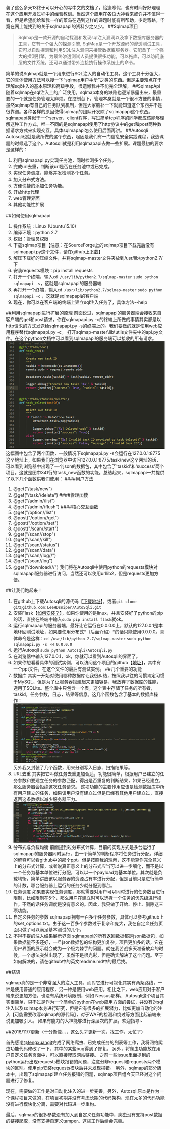 装了这么多天13终于可以开心的写中文的文档了，恰逢寒假，也有时间好好理理在这个应用开发过程中的经验教训。当然这个应用在各位大神看来或许并不值得一看，但是希望能给和我一样的菜鸟在遇到这样的课题时能有所帮助，少走弯路，毕竟在网上能找到的关于sqlmapapi的资料少之又少。
##Sqlmap项目

> Sqlmap是一款开源的自动探测和发现sql注入漏洞以及拿下数据库服务器的工具，它有一个强大的探测引擎, SqlMap是一个开放源码的渗透测试工具，它可以自动探测和利用SQL注入漏洞来接管数据库服务器。它配备了一个强大的探测引擎，为最终渗透测试人员提供很多功能，可以拖库，可以访问底层的文件系统，还可以通过带外连接执行操作系统上的命令。

简单的说Sqlmap就是一个用来进行SQL注入的自动化工具。这个工具十分强大，它的具体使用方法可以搜一下“sqlmap用户手册”之类的东西。但是主要难点在于理解sql注入的基本原理和高级手段，很遗憾我并不能完全理解。
##SqlmapApi
随着sqlmap在sql注入上的广泛使用，sqlmap本身的缺陷也逐渐暴露出来，最重要的一个就是任务管理太麻烦。在控制台下，管理本身就是一个很不方便的事情，虽然sqlmap有自己的任务队列机制，但是大家脑补一下就能知道这个东西并不是很靠谱。各种各样的原因使得sqlmap的团队开发除了sqlmapapi这个东西。sqlmapapi类似于一个server、client程序，写过简单tcp程序的同学都应该能够理解这种工作方式，唯一不同的是sqlmapapi使用了http协议中的get和post两种数据请求方式来实现交互。具体sqlmapapi怎么使用后面再讲。
##Autosqli
Autosqli也就是我所做的这个东西，起因是我们有一门信息安全实践课程，我选课题的时候选了这个。Autosqli就是利用sqlmapapi去做一些扩展。课题最初的要求是这样的：
1. 利用sqlmapapi.py实现任务池，同时检测多个任务。
2. 完成url去重，判断该url是否在任务池中或已完成。
3. 实现任务调度，能够并发检测多个任务。
4. 加入分布式方法。
5. 方便快捷的添加任务功能。
6. 开放http代理
7. web管理界面
8. 其他功能性扩展

##如何使用sqlmapapi
1. 操作系统：Linux (Ubuntu15.10)
2. 编译环境：python 2.7
3. 权限：管理员权限
4. 下载sqlmap项目【注意：在SourceForge上的sqlmap项目下载完后没有sqlmapapi.py这个文件，请在github上[下载](https://github.com/sqlmapproject/sqlmap)】
5. 解压下载好的压缩文件，并将sqlmap-master文件夹放到/usr/lib/python2.7/下
6. 安装requests模块：pip install requests
7. 打开一个终端，输入`cd /usr/lib/python2.7/sqlmap-master` `sudo python sqlmapapi -s`，这就是sqlmapapi的服务器端
8. 再打开一个终端，输入`cd /usr/lib/python2.7/sqlmap-master` `sudo python sqlmapapi -c` ，这就是sqlmapapi的客户端
9. 现在，你可以在客户端的终端上建立sql注入任务了，具体方法--help

##利用sqlmapapi进行扩展的原理
前面说过，sqlmapapi的服务器端会接收来自客户端的get和post请求，你在sqlmapapi.py -c的终端上所做的事情其实都是以http请求的方式发送给sqlmapapi.py -s的终端上的。我们要做的就是使用web应用程序替代sqlmapapi.py -c。
打开sqlmap-master\lib\utils文件夹中的api.py文件。在这个python文档中可以看到sqlmapapi的服务端可以接收的所有请求。
![这里写图片描述](readme_pic/1.png)
这幅图中包含了两个函数，一般情况下sqlmapapi.py -s会运行在127.0.0.1:8775这个地址上，如果我们在浏览器中访问127.0.0.1:8775/task/new这个网址的话，可以看到浏览器中出现了一个json的数据包，其中包含了'taskid'和'success'两个项目。这就是图中341行的task_new函数的功能。总结起来，sqlmapapi一共提供了以下几个函数供我们使用：
####用户方法
1. @get("/task/new")
2. @get("/task//delete")
####管理函数
1. @get("/admin//list")
2. @get("/admin//flush")
####核心交互函数
1. @get("/option//list")
2. @post("/option//get")
3. @post("/option//set")
4. @post("/scan//start")
5. @get("/scan//stop")
6. @get("/scan//kill")
7. @get("/scan//status")
8. @get("/scan//data")
9. @get("/scan//log//")
10. @get("/scan//log")
11. @get("/download///")
我们将在Autosqli中使用python的requests模块对sqlmapapi服务器进行访问，当然还可以使用urllib2，但是requests更加方便。

##让我们跑起来！
1. 在github上下载Autosqli的源代码【[下载地址](https://github.com/LeeHDsniper/AutoSqli)】，或者`git clone git@github.com:LeeHDsniper/AutoSqli.git`
2. 安装Flask【[如何安装？](http://dormousehole.readthedocs.org/en/latest/installation.html)】，如果你使用的是linux，并且安装好了python的pip的话，直接在终端中输入`sudo pip install flask`就ok。
3. 运行sqlmapapi的服务器端，最好让它运行在0.0.0.0上，默认的127.0.0.1是本地环回测试地址，如果要使用分布式*（后面介绍）*的话只能使用0.0.0.0。具体命令是这样：`cd /usr/lib/python 2.7/sqlmap-master` `sudo python sqlmapapi.py -s -H 0.0.0.0` 
4. 运行Autosqli `sudo python Autosqli/Autosqli.py`
5. 在浏览器中输入127.0.0.1，ok，你就可以看到Autosqli的界面了。
6. 如果你想看看具体的测试实例，可以访问这个项目的github【[地址](https://github.com/LeeHDsniper/AutoSqli)】，其中有一个ppt文件，在这个文件的最后有测试实例。
##几个重要的功能
1. 数据库
其实一开始对使用哪种数据库让我很纠结，按照我以往的习惯肯定习惯于MySQL，但是为了让服务器搭建起来更加容易，我放弃了数据库的性能，选用了SQLite。整个库中只包含一个表，这个表中存储了任务的所有者，taskid，任务参数，日志，结果等信息。这几个函数包含了基本的数据库操作：
![这里写图片描述](readme_pic/2.png)
另外我又封装了几个函数，用来分别写入日志、扫描结果等。
2. URL去重
其实把它叫做任务去重更加合适，功能很简单，根据用户已建立的任务参数和要建立任务的参数匹配，得出是否重复的判断结果，如果已经建立，那么服务器会拒绝这次任务请求。
这项功能的主要作用应该是检测数据库中所有用户建立的任务，如果该用户没有建立过但是已经有其他用户建立过，直接返回这条数据以减少服务器压力。![这里写图片描述](readme_pic/3.png)
3. 分布式与负载均衡
前面提到过分布式计算，目前的实现方式是多台运行了sqlmapapi的服务器同时运行，由一个简单的判断程序将任务进行分配。详细的解释可以看github中的那个ppt。但是按照我的理解，这不能算作完全意义上的分布式计算，或者说真正意义上的分布式应当可以进一步细化，而不是以一个任务为基本单位进行分配，可以以一个payload为基本单位。其次就是负载均衡，简单讲应该以服务器的资源占有率进行分配，但是目前只是进行简单的计数，哪台服务器上运行的任务少就分配到哪台。
4. 任务调度
如果要实现任务调度，那就需要对用户可以同时进行的任务数目进行限制，比如限制在5个，那么用户在建立时可以选择一个任务的优先级进行操作。不然的话任务调度是没有意义的。因此，我只做了开始、停止、删除这三项功能。
5. 自定义任务的参数
sqlmapapi拥有一百多个任务参数，具体可以参考github上的set_options.txt。由于这一百多个参数过于复杂和庞大，我在自定义任务页面只做了可以满足基本测试的几个。
6. 不得不提的注入结果展示界面
sqlmapapi的所有返回数据都是json数据包，如果数据量不多还好，一旦json数据包的结构更加复杂，项目更加多的话，它在用户界面的展示就会成为一个极为棘手的问题。就在我苦战多天准备放弃的时候，一个想法突然出现了，虽然不是很光彩，但是确实解决了这个问题。至于如何解决的，请在github中的英文readme.md中的最后找。

##结语

sqlmap真的是一个非常强大的注入工具，而对它进行可视化其实有两条路线，一种是使用普通的应用程序，另一种是使用web应用。相比之下，web应用对于客户端来说更加方便，也没有系统环境限制，例如 Nessus那样。
Autosqli这个项目其实很简单，只不过是作为一个简单的python在web应用方面的尝试，并没有对sql注入以及sqlmap本身进行研究，但是它有很多的扩展潜力，比如更加自动化的注入【可能需要改写sqlmap的源代码】，对于WAF的检测和绕过等方面比起前端来说更加吸引人。
如果有能力的大神能够进行深层次的扩展，欢迎指导~

##2016/11/7更新（十分惭愧，，，这么久才更新一次，找工作，太忙了）

首先感谢[@fengxuangit](https://github.com/fengxuangit)完成了网络爬虫、已完成任务的列表等工作，我将网络爬虫功能代码修改了一下，其中的某些bug得到了修复。
另外，将爬虫功能放在用户自定义任务页面中，可以直接爬取网站链接。
之前一些issue里面提到的python运行出现requests模块报错的问题，注意分辨request和requests两个模块的区别。使用pip安装requests模块后并未发现报错。
另外，sqlmap的部分版本中，出现了sqlmapapi建立任务报错的问题，sqlmap项目组今天已经对这个问题进行了修复。

现在，需要做的工作是对自动化注入的进一步完善，另外，Autosqli原本是作为一个课程项目来做的，在项目初期并没有考虑长期的代码架构，现在太多的代码功能没有进行模块化分离，需要对代码进一步重构。

最后，sqlmap的很多参数没有加入到自定义任务功能中，爬虫没有支持post数据的链接爬取，没有支持自定义tamper。这些工作后续会完善。
